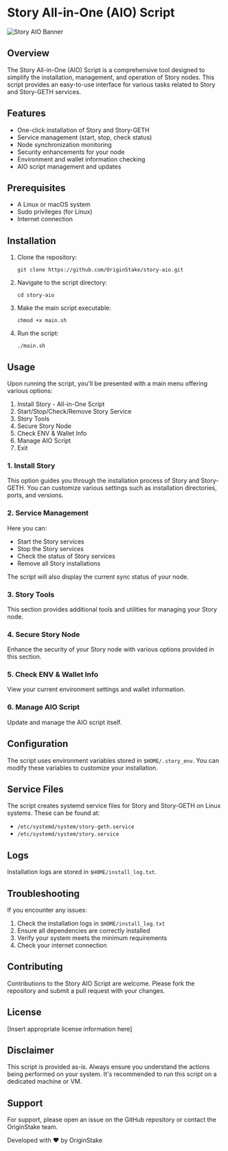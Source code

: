 # Story All-in-One (AIO) Script

 ![Story AIO Banner](https://res.cloudinary.com/ghostdigital/image/upload/v1728839692/Image_2024-10-14_3_2x_emjcnu.png)

## Overview

The Story All-in-One (AIO) Script is a comprehensive tool designed to simplify the installation, management, and operation of Story nodes. This script provides an easy-to-use interface for various tasks related to Story and Story-GETH services.

## Features

* One-click installation of Story and Story-GETH
* Service management (start, stop, check status)
* Node synchronization monitoring
* Security enhancements for your node
* Environment and wallet information checking
* AIO script management and updates

## Prerequisites

* A Linux or macOS system
* Sudo privileges (for Linux)
* Internet connection

## Installation



1. Clone the repository:

   ```
   git clone https://github.com/OriginStake/story-aio.git
   ```
2. Navigate to the script directory:

   ```
   cd story-aio
   ```
3. Make the main script executable:

   ```
   chmod +x main.sh
   ```
4. Run the script:

   ```
   ./main.sh
   ```

## Usage

Upon running the script, you'll be presented with a main menu offering various options:



1. Install Story - All-in-One Script
2. Start/Stop/Check/Remove Story Service
3. Story Tools
4. Secure Story Node
5. Check ENV & Wallet Info
6. Manage AIO Script
7. Exit

### 1. Install Story

This option guides you through the installation process of Story and Story-GETH. You can customize various settings such as installation directories, ports, and versions.

### 2. Service Management

Here you can:

* Start the Story services
* Stop the Story services
* Check the status of Story services
* Remove all Story installations

The script will also display the current sync status of your node.

### 3. Story Tools

This section provides additional tools and utilities for managing your Story node.

### 4. Secure Story Node

Enhance the security of your Story node with various options provided in this section.

### 5. Check ENV & Wallet Info

View your current environment settings and wallet information.

### 6. Manage AIO Script

Update and manage the AIO script itself.

## Configuration

The script uses environment variables stored in `$HOME/.story_env`. You can modify these variables to customize your installation.

## Service Files

The script creates systemd service files for Story and Story-GETH on Linux systems. These can be found at:

* `/etc/systemd/system/story-geth.service`
* `/etc/systemd/system/story.service`

## Logs

Installation logs are stored in `$HOME/install_log.txt`.

## Troubleshooting

If you encounter any issues:



1. Check the installation logs in `$HOME/install_log.txt`
2. Ensure all dependencies are correctly installed
3. Verify your system meets the minimum requirements
4. Check your internet connection

## Contributing

Contributions to the Story AIO Script are welcome. Please fork the repository and submit a pull request with your changes.

## License

\[Insert appropriate license information here\]

## Disclaimer

This script is provided as-is. Always ensure you understand the actions being performed on your system. It's recommended to run this script on a dedicated machine or VM.

## Support

For support, please open an issue on the GitHub repository or contact the OriginStake team.


Developed with ❤️ by OriginStake